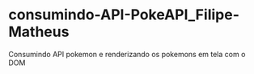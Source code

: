 # consumindo-API-PokeAPI_Filipe-Matheus
Consumindo API pokemon e renderizando os pokemons em tela com o DOM
